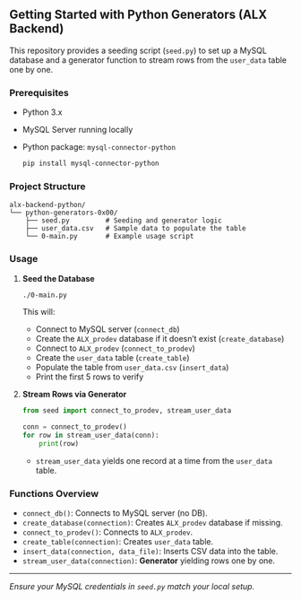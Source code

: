 ## Getting Started with Python Generators (ALX Backend)

This repository provides a seeding script (`seed.py`) to set up a MySQL database and a generator function to stream rows from the `user_data` table one by one.

### Prerequisites

* Python 3.x
* MySQL Server running locally
* Python package: `mysql-connector-python`

  ```bash
  pip install mysql-connector-python
  ```

### Project Structure

```
alx-backend-python/
└── python-generators-0x00/
    ├── seed.py         # Seeding and generator logic
    ├── user_data.csv   # Sample data to populate the table
    └── 0-main.py       # Example usage script
```

### Usage

1. **Seed the Database**

   ```bash
   ./0-main.py
   ```

   This will:

   * Connect to MySQL server (`connect_db`)
   * Create the `ALX_prodev` database if it doesn’t exist (`create_database`)
   * Connect to `ALX_prodev` (`connect_to_prodev`)
   * Create the `user_data` table (`create_table`)
   * Populate the table from `user_data.csv` (`insert_data`)
   * Print the first 5 rows to verify

2. **Stream Rows via Generator**

   ```python
   from seed import connect_to_prodev, stream_user_data

   conn = connect_to_prodev()
   for row in stream_user_data(conn):
       print(row)
   ```

   * `stream_user_data` yields one record at a time from the `user_data` table.

### Functions Overview

* `connect_db()`: Connects to MySQL server (no DB).
* `create_database(connection)`: Creates `ALX_prodev` database if missing.
* `connect_to_prodev()`: Connects to `ALX_prodev`.
* `create_table(connection)`: Creates `user_data` table.
* `insert_data(connection, data_file)`: Inserts CSV data into the table.
* `stream_user_data(connection)`: **Generator** yielding rows one by one.

---

*Ensure your MySQL credentials in `seed.py` match your local setup.*
